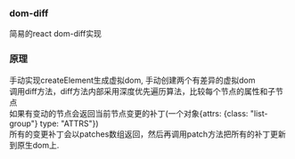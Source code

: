 ### dom-diff
简易的react dom-diff实现<br/>
### 原理
手动实现createElement生成虚拟dom, 手动创建两个有差异的虚拟dom<br/>
调用diff方法，diff方法内部采用深度优先遍历算法，比较每个节点的属性和子节点<br/>
如果有变动的节点会返回当前节点变更的补丁(一个对象{attrs: {class: "list-group"}
type: "ATTRS"})<br/>
所有的变更补丁会以patches数组返回，然后再调用patch方法把所有的补丁更新到原生dom上.
